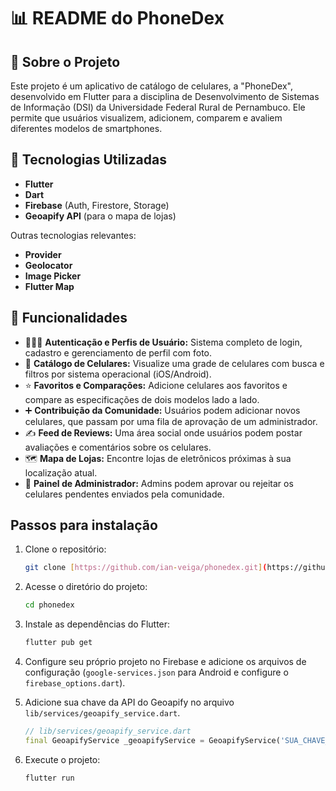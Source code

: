 # 📊 README do PhoneDex

## 📌 Sobre o Projeto

Este projeto é um aplicativo de catálogo de celulares, a "PhoneDex", desenvolvido em Flutter para a disciplina de Desenvolvimento de Sistemas de Informação (DSI) da Universidade Federal Rural de Pernambuco. Ele permite que usuários visualizem, adicionem, comparem e avaliem diferentes modelos de smartphones.

## 🚀 Tecnologias Utilizadas

- **Flutter**
- **Dart**
- **Firebase** (Auth, Firestore, Storage)
- **Geoapify API** (para o mapa de lojas)

Outras tecnologias relevantes:

- **Provider**
- **Geolocator**
- **Image Picker**
- **Flutter Map**

## 🎯 Funcionalidades

- 🧑‍🤝‍🧑 **Autenticação e Perfis de Usuário:** Sistema completo de login, cadastro e gerenciamento de perfil com foto.
- 📱 **Catálogo de Celulares:** Visualize uma grade de celulares com busca e filtros por sistema operacional (iOS/Android).
- ⭐ **Favoritos e Comparações:** Adicione celulares aos favoritos e compare as especificações de dois modelos lado a lado.
- ➕ **Contribuição da Comunidade:** Usuários podem adicionar novos celulares, que passam por uma fila de aprovação de um administrador.
- ✍️ **Feed de Reviews:** Uma área social onde usuários podem postar avaliações e comentários sobre os celulares.
- 🗺️ **Mapa de Lojas:** Encontre lojas de eletrônicos próximas à sua localização atual.
- 🔐 **Painel de Administrador:** Admins podem aprovar ou rejeitar os celulares pendentes enviados pela comunidade.

## Passos para instalação

1.  Clone o repositório:
    ```bash
    git clone [https://github.com/ian-veiga/phonedex.git](https://github.com/ian-veiga/phonedex.git)
    ```

2.  Acesse o diretório do projeto:
    ```bash
    cd phonedex
    ```

3.  Instale as dependências do Flutter:
    ```bash
    flutter pub get
    ```

4.  Configure seu próprio projeto no Firebase e adicione os arquivos de configuração (`google-services.json` para Android e configure o `firebase_options.dart`).

5.  Adicione sua chave da API do Geoapify no arquivo `lib/services/geoapify_service.dart`.
    ```dart
    // lib/services/geoapify_service.dart
    final GeoapifyService _geoapifyService = GeoapifyService('SUA_CHAVE_DE_API_AQUI');
    ```

6.  Execute o projeto:
    ```bash
    flutter run
    ```